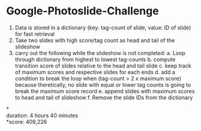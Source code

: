 # Google-Photoslide-Challenge

1. Data is stored in a dictionary (key: tag-count of slide, value: ID of slide) for fast retrieval
2. Take two slides with high score/tag count as head and tail of the slideshow
3. carry out the following while the slideshow is not completed:
  a. Loop through dictionary from highest to lowest tag-counts
  b. compute transition score of slides relative to the head and tail slide
  c. keep track of maximum scores and respective slides for each ends
  d. add a condition to break the loop when (tag-count > 2 x maximum score) because theretically, no slide with equal or lower tag counts is going to break the maximum score record
  e. append slides with maximum scores to head and tail of slideshow
  f. Remove the slide IDs from the dictionary

*<br/>duration: 4 hours 40 minutes<br/>
*score: 409,226
